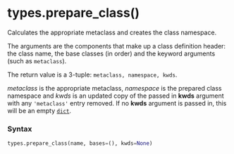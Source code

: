 # types.prepare_class()

Calculates the appropriate metaclass and creates the class namespace.

The arguments are the components that make up a class definition header: the class name, the base classes (in order) and the keyword arguments (such as `metaclass`).

The return value is a 3-tuple: `metaclass, namespace, kwds`.

*metaclass* is the appropriate metaclass, *namespace* is the prepared class namespace and *kwds* is an updated copy of the passed in **kwds** argument with any `'metaclass'` entry removed. If no **kwds** argument is passed in, this will be an empty [`dict`](/built-in-types/dict/).

### Syntax

```python
types.prepare_class(name, bases=(), kwds=None)
```
